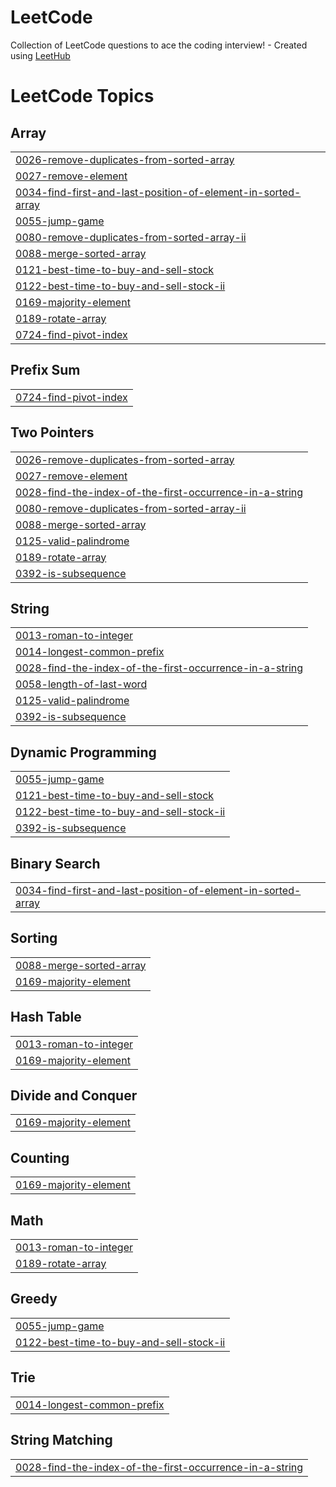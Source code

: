 # LeetCode
Collection of LeetCode questions to ace the coding interview! - Created using [LeetHub](https://github.com/QasimWani/LeetHub)

<!---LeetCode Topics Start-->
# LeetCode Topics
## Array
|  |
| ------- |
| [0026-remove-duplicates-from-sorted-array](https://github.com/Minjoo522/LeetCode/tree/master/0026-remove-duplicates-from-sorted-array) |
| [0027-remove-element](https://github.com/Minjoo522/LeetCode/tree/master/0027-remove-element) |
| [0034-find-first-and-last-position-of-element-in-sorted-array](https://github.com/Minjoo522/LeetCode/tree/master/0034-find-first-and-last-position-of-element-in-sorted-array) |
| [0055-jump-game](https://github.com/Minjoo522/LeetCode/tree/master/0055-jump-game) |
| [0080-remove-duplicates-from-sorted-array-ii](https://github.com/Minjoo522/LeetCode/tree/master/0080-remove-duplicates-from-sorted-array-ii) |
| [0088-merge-sorted-array](https://github.com/Minjoo522/LeetCode/tree/master/0088-merge-sorted-array) |
| [0121-best-time-to-buy-and-sell-stock](https://github.com/Minjoo522/LeetCode/tree/master/0121-best-time-to-buy-and-sell-stock) |
| [0122-best-time-to-buy-and-sell-stock-ii](https://github.com/Minjoo522/LeetCode/tree/master/0122-best-time-to-buy-and-sell-stock-ii) |
| [0169-majority-element](https://github.com/Minjoo522/LeetCode/tree/master/0169-majority-element) |
| [0189-rotate-array](https://github.com/Minjoo522/LeetCode/tree/master/0189-rotate-array) |
| [0724-find-pivot-index](https://github.com/Minjoo522/LeetCode/tree/master/0724-find-pivot-index) |
## Prefix Sum
|  |
| ------- |
| [0724-find-pivot-index](https://github.com/Minjoo522/LeetCode/tree/master/0724-find-pivot-index) |
## Two Pointers
|  |
| ------- |
| [0026-remove-duplicates-from-sorted-array](https://github.com/Minjoo522/LeetCode/tree/master/0026-remove-duplicates-from-sorted-array) |
| [0027-remove-element](https://github.com/Minjoo522/LeetCode/tree/master/0027-remove-element) |
| [0028-find-the-index-of-the-first-occurrence-in-a-string](https://github.com/Minjoo522/LeetCode/tree/master/0028-find-the-index-of-the-first-occurrence-in-a-string) |
| [0080-remove-duplicates-from-sorted-array-ii](https://github.com/Minjoo522/LeetCode/tree/master/0080-remove-duplicates-from-sorted-array-ii) |
| [0088-merge-sorted-array](https://github.com/Minjoo522/LeetCode/tree/master/0088-merge-sorted-array) |
| [0125-valid-palindrome](https://github.com/Minjoo522/LeetCode/tree/master/0125-valid-palindrome) |
| [0189-rotate-array](https://github.com/Minjoo522/LeetCode/tree/master/0189-rotate-array) |
| [0392-is-subsequence](https://github.com/Minjoo522/LeetCode/tree/master/0392-is-subsequence) |
## String
|  |
| ------- |
| [0013-roman-to-integer](https://github.com/Minjoo522/LeetCode/tree/master/0013-roman-to-integer) |
| [0014-longest-common-prefix](https://github.com/Minjoo522/LeetCode/tree/master/0014-longest-common-prefix) |
| [0028-find-the-index-of-the-first-occurrence-in-a-string](https://github.com/Minjoo522/LeetCode/tree/master/0028-find-the-index-of-the-first-occurrence-in-a-string) |
| [0058-length-of-last-word](https://github.com/Minjoo522/LeetCode/tree/master/0058-length-of-last-word) |
| [0125-valid-palindrome](https://github.com/Minjoo522/LeetCode/tree/master/0125-valid-palindrome) |
| [0392-is-subsequence](https://github.com/Minjoo522/LeetCode/tree/master/0392-is-subsequence) |
## Dynamic Programming
|  |
| ------- |
| [0055-jump-game](https://github.com/Minjoo522/LeetCode/tree/master/0055-jump-game) |
| [0121-best-time-to-buy-and-sell-stock](https://github.com/Minjoo522/LeetCode/tree/master/0121-best-time-to-buy-and-sell-stock) |
| [0122-best-time-to-buy-and-sell-stock-ii](https://github.com/Minjoo522/LeetCode/tree/master/0122-best-time-to-buy-and-sell-stock-ii) |
| [0392-is-subsequence](https://github.com/Minjoo522/LeetCode/tree/master/0392-is-subsequence) |
## Binary Search
|  |
| ------- |
| [0034-find-first-and-last-position-of-element-in-sorted-array](https://github.com/Minjoo522/LeetCode/tree/master/0034-find-first-and-last-position-of-element-in-sorted-array) |
## Sorting
|  |
| ------- |
| [0088-merge-sorted-array](https://github.com/Minjoo522/LeetCode/tree/master/0088-merge-sorted-array) |
| [0169-majority-element](https://github.com/Minjoo522/LeetCode/tree/master/0169-majority-element) |
## Hash Table
|  |
| ------- |
| [0013-roman-to-integer](https://github.com/Minjoo522/LeetCode/tree/master/0013-roman-to-integer) |
| [0169-majority-element](https://github.com/Minjoo522/LeetCode/tree/master/0169-majority-element) |
## Divide and Conquer
|  |
| ------- |
| [0169-majority-element](https://github.com/Minjoo522/LeetCode/tree/master/0169-majority-element) |
## Counting
|  |
| ------- |
| [0169-majority-element](https://github.com/Minjoo522/LeetCode/tree/master/0169-majority-element) |
## Math
|  |
| ------- |
| [0013-roman-to-integer](https://github.com/Minjoo522/LeetCode/tree/master/0013-roman-to-integer) |
| [0189-rotate-array](https://github.com/Minjoo522/LeetCode/tree/master/0189-rotate-array) |
## Greedy
|  |
| ------- |
| [0055-jump-game](https://github.com/Minjoo522/LeetCode/tree/master/0055-jump-game) |
| [0122-best-time-to-buy-and-sell-stock-ii](https://github.com/Minjoo522/LeetCode/tree/master/0122-best-time-to-buy-and-sell-stock-ii) |
## Trie
|  |
| ------- |
| [0014-longest-common-prefix](https://github.com/Minjoo522/LeetCode/tree/master/0014-longest-common-prefix) |
## String Matching
|  |
| ------- |
| [0028-find-the-index-of-the-first-occurrence-in-a-string](https://github.com/Minjoo522/LeetCode/tree/master/0028-find-the-index-of-the-first-occurrence-in-a-string) |
<!---LeetCode Topics End-->